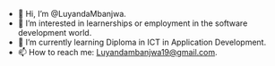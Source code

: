 - 👋 Hi, I’m @LuyandaMbanjwa.
- 👀 I’m interested in learnerships or employment in the software development world.
- 🌱 I’m currently learning Diploma in ICT in Application Development.
- 📫 How to reach me: Luyandambanjwa19@gmail.com.
